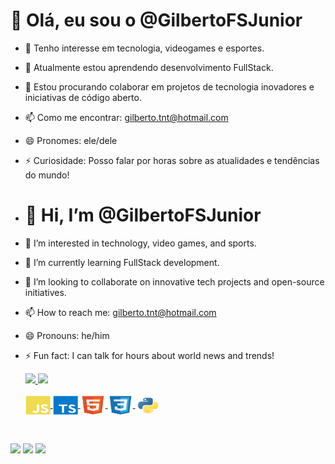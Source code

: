 # 👋 Olá, eu sou o @GilbertoFSJunior
- 👀 Tenho interesse em tecnologia, videogames e esportes.
- 🌱 Atualmente estou aprendendo desenvolvimento FullStack.
- 💞️ Estou procurando colaborar em projetos de tecnologia inovadores e iniciativas de código aberto.
- 📫 Como me encontrar: gilberto.tnt@hotmail.com
- 😄 Pronomes: ele/dele
- ⚡ Curiosidade: Posso falar por horas sobre as atualidades e tendências do mundo!

- # 👋 Hi, I’m @GilbertoFSJunior
- 👀 I’m interested in technology, video games, and sports.
- 🌱 I’m currently learning FullStack development.
- 💞️ I’m looking to collaborate on innovative tech projects and open-source initiatives.
- 📫 How to reach me: gilberto.tnt@hotmail.com
- 😄 Pronouns: he/him
- ⚡ Fun fact: I can talk for hours about world news and trends!

  <div>
    <a href="https://github.com/gilbertofsjunior>
    <img height="180em" src="https://githubreadme-stats.vercel.app/api?username=gilbertofsjunior&show_icons=true&theme=dracula&include_all_commits=true&count_private=true"/>
    <img height="180em" src="https://github-readme-stats.vercel.app/api/top-langs/?username=gilbertofsjunior&layout-compact&langs_count=16&theme=dark"/> 
    <img height="180em" src=https://github-readme-stats.vercel.app/api?username=gilbertofsjunior&show_icons=true&theme=dark#gh-dark-mode-only/> 
  </div>
  <div style="display: inline_block"><br>
  <img align="center" alt="Js" height="30" width="40" src="https://raw.githubusercontent.com/devicons/devicon/master/icons/javascript/javascript-plain.svg">
  <img align="center" alt="Ts" height="30" width="40" src="https://raw.githubusercontent.com/devicons/devicon/master/icons/typescript/typescript-plain.svg">
  <img align="center" alt="HTML" height="30" width="40" src="https://raw.githubusercontent.com/devicons/devicon/master/icons/html5/html5-original.svg">
  <img align="center" alt="CSS" height="30" width="40" src="https://raw.githubusercontent.com/devicons/devicon/master/icons/css3/css3-original.svg">
  <img align="center" alt="Python" height="30" width="40" src="https://raw.githubusercontent.com/devicons/devicon/master/icons/python/python-original.svg">
  </div>
  
  ##
 
<div style="display: inline_block"><br> 
  <a href="https://instagram.com/gilberto_dev2/" target="_blank"><img src="https://img.shields.io/badge/-Instagram-%23E4405F?style=for-the-badge&logo=instagram&logoColor=white" target="_blank"></a>
  <a href = "mailto:gilbertojuniorfr@gmail.com"><img src="https://img.shields.io/badge/-Gmail-%23333?style=for-the-badge&logo=gmail&logoColor=white" target="_blank"></a>
  <a href="https://www.linkedin.com/in/gilbertofsjunior/" target="_blank"><img src="https://img.shields.io/badge/-LinkedIn-%230077B5?style=for-the-badge&logo=linkedin&logoColor=white" target="_blank"></a> 
</div>


